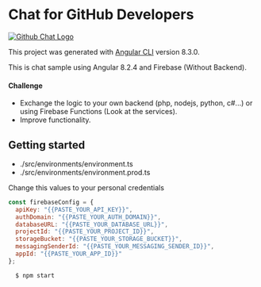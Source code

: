 # Chat for GitHub Developers

[![Github Chat Logo](https://i.ibb.co/3WwBRxk/logo.png)](https://github-chat.now.sh)

This project was generated with [Angular CLI](https://github.com/angular/angular-cli) version 8.3.0.

This is chat sample using Angular 8.2.4 and Firebase (Without Backend).

#### Challenge

- Exchange the logic to your own backend (php, nodejs, python, c#...) or using Firebase Functions (Look at the services).
- Improve functionality.

## Getting started

- ./src/environments/environment.ts
- ./src/environments/environment.prod.ts

Change this values to your personal credentials

```js
const firebaseConfig = {
  apiKey: "{{PASTE_YOUR_API_KEY}}",
  authDomain: "{{PASTE_YOUR_AUTH_DOMAIN}}",
  databaseURL: "{{PASTE_YOUR_DATABASE_URL}}",
  projectId: "{{PASTE_YOUR_PROJECT_ID}}",
  storageBucket: "{{PASTE_YOUR_STORAGE_BUCKET}}",
  messagingSenderId: "{{PASTE_YOUR_MESSAGING_SENDER_ID}}",
  appId: "{{PASTE_YOUR_APP_ID}}"
};
```

```sh
  $ npm start
```
